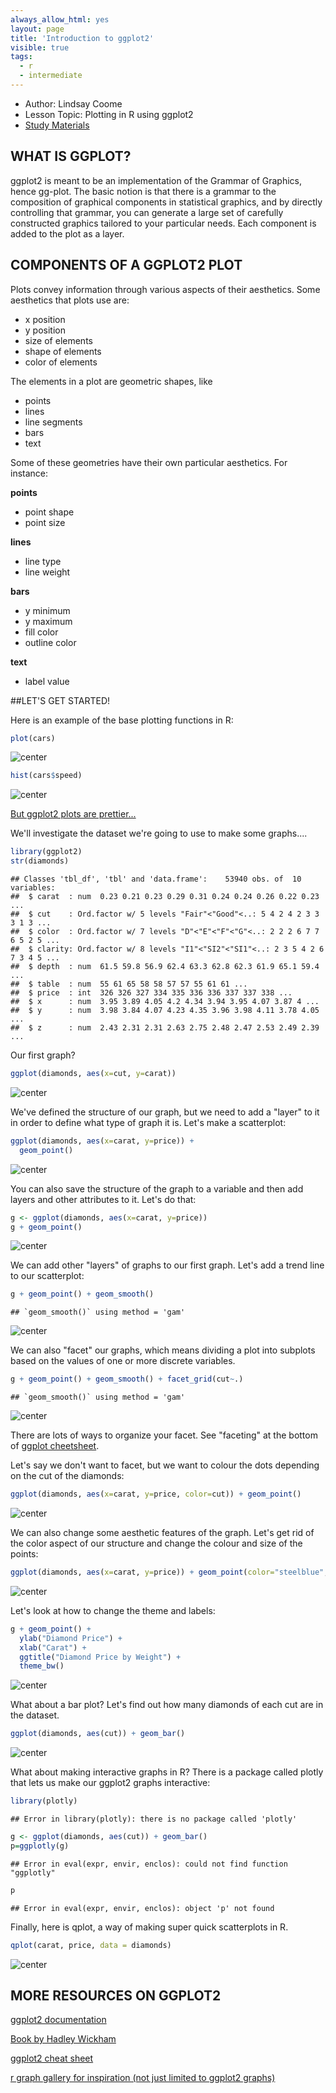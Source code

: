 ```yaml
---
always_allow_html: yes
layout: page
title: 'Introduction to ggplot2'
visible: true
tags:
  - r
  - intermediate
---
```


* Author: Lindsay Coome
* Lesson Topic: Plotting in R using ggplot2
* [Study Materials](https://github.com/UofTCoders/studyGroup/tree/gh-pages/lessons/r/ggplot2)

## WHAT IS GGPLOT?
ggplot2 is meant to be an implementation of the Grammar of Graphics, hence gg-plot. The basic notion is that there is a grammar to the composition of graphical components in statistical graphics, and by directly controlling that grammar, you can generate a large set of carefully constructed graphics tailored to your particular needs. Each component is added to the plot as a layer.

## COMPONENTS OF A GGPLOT2 PLOT
Plots convey information through various aspects of their aesthetics. Some aesthetics that plots use are:

* x position
* y position
* size of elements
* shape of elements
* color of elements

The elements in a plot are geometric shapes, like

* points
* lines
* line segments
* bars
* text

Some of these geometries have their own particular aesthetics. For instance:

**points**

* point shape
* point size

**lines**

* line type
* line weight

**bars**

* y minimum
* y maximum
* fill color
* outline color

**text**

* label value

##LET'S GET STARTED!

Here is an example of the base plotting functions in R:

```r
plot(cars)
```

![center](../figure/cars-1.png)

```r
hist(cars$speed)
```

![center](../figure/cars-2.png)

[But ggplot2 plots are prettier...](https://www.google.ca/search?q=ggplot2&client=safari&rls=en&source=lnms&tbm=isch&sa=X&ved=0ahUKEwisuv6V6IvSAhVk0oMKHTNkARkQ_AUICCgB&biw=1279&bih=621#tbm=isch&q=ggplot2+examples)

We'll investigate the dataset we're going to use to make some graphs....

```r
library(ggplot2)
str(diamonds)
```

```
## Classes 'tbl_df', 'tbl' and 'data.frame':	53940 obs. of  10 variables:
##  $ carat  : num  0.23 0.21 0.23 0.29 0.31 0.24 0.24 0.26 0.22 0.23 ...
##  $ cut    : Ord.factor w/ 5 levels "Fair"<"Good"<..: 5 4 2 4 2 3 3 3 1 3 ...
##  $ color  : Ord.factor w/ 7 levels "D"<"E"<"F"<"G"<..: 2 2 2 6 7 7 6 5 2 5 ...
##  $ clarity: Ord.factor w/ 8 levels "I1"<"SI2"<"SI1"<..: 2 3 5 4 2 6 7 3 4 5 ...
##  $ depth  : num  61.5 59.8 56.9 62.4 63.3 62.8 62.3 61.9 65.1 59.4 ...
##  $ table  : num  55 61 65 58 58 57 57 55 61 61 ...
##  $ price  : int  326 326 327 334 335 336 336 337 337 338 ...
##  $ x      : num  3.95 3.89 4.05 4.2 4.34 3.94 3.95 4.07 3.87 4 ...
##  $ y      : num  3.98 3.84 4.07 4.23 4.35 3.96 3.98 4.11 3.78 4.05 ...
##  $ z      : num  2.43 2.31 2.31 2.63 2.75 2.48 2.47 2.53 2.49 2.39 ...
```

Our first graph?

```r
ggplot(diamonds, aes(x=cut, y=carat))
```

![center](../figure/unnamed-chunk-2-1.png)

We've defined the structure of our graph, but we need to add a "layer" to it in order to define what type of graph it is. Let's make a scatterplot:

```r
ggplot(diamonds, aes(x=carat, y=price)) + 
  geom_point()
```

![center](../figure/unnamed-chunk-3-1.png)

You can also save the structure of the graph to a variable and then add layers and other attributes to it. Let's do that:

```r
g <- ggplot(diamonds, aes(x=carat, y=price))
g + geom_point()
```

![center](../figure/unnamed-chunk-4-1.png)

We can add other "layers" of graphs to our first graph. Let's add a trend line to our scatterplot:

```r
g + geom_point() + geom_smooth() 
```

```
## `geom_smooth()` using method = 'gam'
```

![center](../figure/unnamed-chunk-5-1.png)

We can also "facet" our graphs, which means dividing a plot into subplots based on the values of one or more discrete variables.

```r
g + geom_point() + geom_smooth() + facet_grid(cut~.)
```

```
## `geom_smooth()` using method = 'gam'
```

![center](../figure/unnamed-chunk-6-1.png)

There are lots of ways to organize your facet. See "faceting" at the bottom of [ggplot cheetsheet](https://www.rstudio.com/wp-content/uploads/2015/03/ggplot2-cheatsheet.pdf).

Let's say we don't want to facet, but we want to colour the dots depending on the cut of the diamonds:

```r
ggplot(diamonds, aes(x=carat, y=price, color=cut)) + geom_point()
```

![center](../figure/unnamed-chunk-7-1.png)

We can also change some aesthetic features of the graph. Let's get rid of the color aspect of our structure and change the colour and size of the points:

```r
ggplot(diamonds, aes(x=carat, y=price)) + geom_point(color="steelblue", size=4)
```

![center](../figure/unnamed-chunk-8-1.png)

Let's look at how to change the theme and labels:


```r
g + geom_point() +
  ylab("Diamond Price") +
  xlab("Carat") +
  ggtitle("Diamond Price by Weight") +
  theme_bw()
```

![center](../figure/unnamed-chunk-9-1.png)

What about a bar plot? Let's find out how many diamonds of each cut are in the dataset.

```r
ggplot(diamonds, aes(cut)) + geom_bar()
```

![center](../figure/unnamed-chunk-10-1.png)

What about making interactive graphs in R?
There is a package called plotly that lets us make our ggplot2 graphs interactive:

```r
library(plotly)
```

```
## Error in library(plotly): there is no package called 'plotly'
```

```r
g <- ggplot(diamonds, aes(cut)) + geom_bar()
p=ggplotly(g)
```

```
## Error in eval(expr, envir, enclos): could not find function "ggplotly"
```

```r
p
```

```
## Error in eval(expr, envir, enclos): object 'p' not found
```

Finally, here is qplot, a way of making super quick scatterplots in R.

```r
qplot(carat, price, data = diamonds)
```

![center](../figure/unnamed-chunk-12-1.png)

## MORE RESOURCES ON GGPLOT2
[ggplot2 documentation](http://had.co.nz/ggplot2/)

[Book by Hadley Wickham](https://www.amazon.com/ggplot2-Elegant-Graphics-Data-Analysis/dp/0387981403)

[ggplot2 cheat sheet](https://www.rstudio.com/wp-content/uploads/2015/03/ggplot2-cheatsheet.pdf)

[r graph gallery for inspiration (not just limited to ggplot2 graphs)](https://www.r-graph-gallery.com/all-graphs/)
